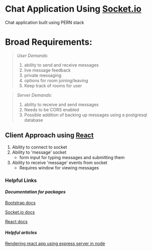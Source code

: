 # **Chat Application Using [Socket.io](https://socket.io/docs/v4/)**

Chat application built using PERN stack

# **Broad Requirements:**
>*User Demands:*
 >1. ability to send and receive messages
 >2. live message feedback
 >3. private messaging
 >4. options for room joining/leaving
 >5. Keep track of rooms for user

>*Server Demands:*
 >1. ability to receive and send messages
 >2. Needs to be CORS enabled
 >3. Possible addition of backing up messages using a postgresql database

## Client Approach using [React](https://react.dev/reference/react)


1. Ability to connect to socket
2. Ability to 'message' socket
    - form input for typing messages and submitting them
3. Ability to receive 'message' events from socket
    - Requires window for viewing messages





### **Helpful Links**

#### *Documentation for packages*
[Bootstrap docs](https://getbootstrap.com/docs/5.3/getting-started/introduction/)

[Socket.io docs](https://socket.io/docs/v4/)

[React docs](https://react.dev/reference/react)

#### *Helpful articles*

[Rendering react app using express server in node](https://levelup.gitconnected.com/how-to-render-react-app-using-express-server-in-node-js-a428ec4dfe2b)
